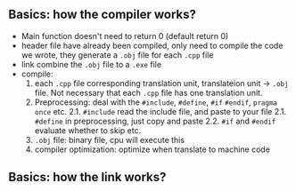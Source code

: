 ## Basics: how the compiler works?
- Main function doesn't need to return 0 (default return 0)
- header file have already been compiled, only need to compile the code we wrote, they generate a `.obj` file for each `.cpp` file
- link combine the `.obj` file to a `.exe` file
- compile:
    1. each `.cpp` file corresponding translation unit, translateion unit -> `.obj` file. Not necessary that each `.cpp` file has one translation unit.
    2. Preprocessing: deal with the `#include`, `#define`, `#if` `#endif`, `pragma once` etc. 
    2.1. `#include` read the include file, and paste to your file
    2.1. `#define` in preprocessing, just copy and paste
    2.2. `#if` and `#endif` evaluate whether to skip etc.
    3. `.obj` file: binary file, cpu will execute this
    4. compiler optimization: optimize when translate to machine code
## Basics: how the link works?